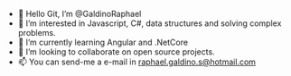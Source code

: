 - 👋 Hello Git, I’m @GaldinoRaphael
- 👀 I’m interested in Javascript, C#, data structures and solving complex problems.
- 🌱 I’m currently learning Angular and .NetCore
- 💞️ I’m looking to collaborate on open source projects.
- 📫 You can send-me a e-mail in raphael.galdino.s@hotmail.com
